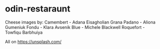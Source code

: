 # odin-restaraunt

Cheese images by:
Camembert - Adana Eisagholian
Grana Padano - Aliona Gumeniuk
Fondu - Klara Avsenik
Blue - Michele Blackwell
Roquefort - Towfiqu Barbhuiya

All on https://unsplash.com/